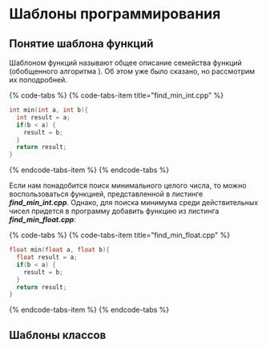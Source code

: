 # Шаблоны программирования

## Понятие шаблона функций

Шаблоном функций называют общее описание семейства функций \(обобщенного алгоритма \). Об этом уже было сказано, но рассмотрим их поподробней.

{% code-tabs %}
{% code-tabs-item title="find\_min\_int.cpp" %}
```cpp
int min(int a, int b){
  int result = a;
  if(b < a) {
    result = b;
  }
  return result;
}
```
{% endcode-tabs-item %}
{% endcode-tabs %}

Если нам понадобится поиск минимального целого числа, то можно воспользоваться функцией, представленной в листинге _**find\_min\_int.cpp**_. Однако, для поиска минимума среди действительных чисел придется в программу добавить функцию из листинга _**find\_min\_float.cpp**_:

{% code-tabs %}
{% code-tabs-item title="find\_min\_float.cpp" %}
```cpp
float min(float a, float b){
  float result = a;
  if(b < a) {
    result = b;
  }
  return result;
}
```
{% endcode-tabs-item %}
{% endcode-tabs %}

## Шаблоны классов

